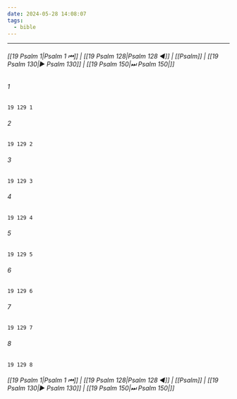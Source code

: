 ```yaml
---
date: 2024-05-28 14:08:07
tags:
  - bible
---
```

___

###### [[19 Psalm 1|Psalm 1 ⏮]] | [[19 Psalm 128|Psalm 128 ◀]] | [[Psalm]] | [[19 Psalm 130|▶ Psalm 130]] | [[19 Psalm 150|⏭ Psalm 150|]]

###### 1
``` verse
19 129 1 
```
###### 2
``` verse
19 129 2 
```
###### 3
``` verse
19 129 3 
```
###### 4
``` verse
19 129 4 
```
###### 5
``` verse
19 129 5 
```
###### 6
``` verse
19 129 6 
```
###### 7
``` verse
19 129 7 
```
###### 8
``` verse
19 129 8 
```

###### [[19 Psalm 1|Psalm 1 ⏮]] | [[19 Psalm 128|Psalm 128 ◀]] | [[Psalm]] | [[19 Psalm 130|▶ Psalm 130]] | [[19 Psalm 150|⏭ Psalm 150|]]

